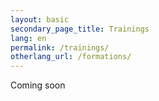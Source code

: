 ```yaml
---
layout: basic
secondary_page_title: Trainings
lang: en
permalink: /trainings/
otherlang_url: /formations/
---
```

Coming soon